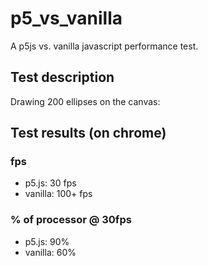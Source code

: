 # p5_vs_vanilla
A p5js vs. vanilla javascript performance test.

## Test description
Drawing 200 ellipses on the canvas:

## Test results (on chrome)
### fps
* p5.js: 30 fps
* vanilla: 100+ fps

### % of processor @ 30fps
* p5.js: 90%
* vanilla: 60%
